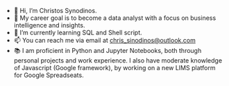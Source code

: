 - 👋 Hi, I’m Christos Synodinos.
- 👀 My career goal is to become a data analyst with a focus on business intelligence and insights.
- 🌱 I’m currently learning SQL and Shell script.
- 📫 You can reach me via email at chris_sinodinos@outlook.com
- :books: I am proficient in Python and Jupyter Notebooks, both through personal projects and work experience. I also have moderate knowledge of Javascript (Google framework), by working on a new LIMS platform for Google Spreadseats. 

<!---
CSynodinos/CSynodinos is a ✨ special ✨ repository because its `README.md` (this file) appears on your GitHub profile.
You can click the Preview link to take a look at your changes.
--->
